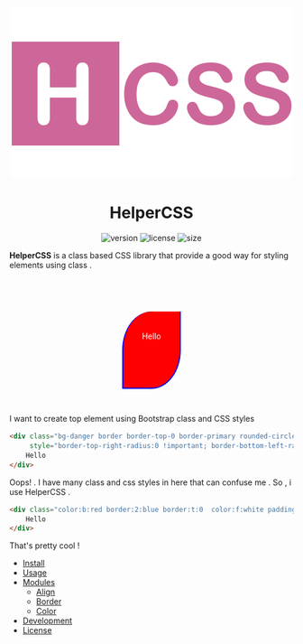 <h1 align="center">
  <img src="https://raw.githubusercontent.com/morteza-jamali/HelperCSS/master/logo.png" alt="HelperCSS">
</h1>
<h1 align="center">
  HelperCSS
</h1>

<p align="center">
<img src="https://img.shields.io/badge/version-1.0.0-orange" alt="version">
<img src="https://img.shields.io/badge/license-Apache--2.0-yellowgreen" alt="license">
<img src="https://img.shields.io/badge/size-120%20KB-lightgrey" alt="size">
</p>

**HelperCSS** is a class based CSS library that provide a good way for styling elements using class .

<div align="center" style="padding-top:60px;padding-bottom:30px">
<div style="width:100px;height:100px;background-color:red;border-top-left-radius:50%;border-bottom-right-radius:50%;border:2px solid blue;padding-top:35px;color:white;border-top:0">Hello</div>
</div>

I want to create top element using Bootstrap class and CSS styles
```html
<div class="bg-danger border border-top-0 border-primary rounded-circle text-white pt-3" 
	 style="border-top-right-radius:0 !important; border-bottom-left-radius:0 !important; border-width: 2px">
	Hello
</div>
```

Oops! . I have many class and css styles in here that can confuse me . So , i use HelperCSS .

```html
<div class="color:b:red border:2:blue border:t:0  color:f:white padding:t:3 border-radius:tl:br:200x" >
	Hello
</div>
```

That's pretty cool !


- [Install](#install)
- [Usage](#usage)
- [Modules](#modules)
  - [Align](#align_module)
  - [Border](#border_module)
  - [Color](#color_module)
- [Development](#development)
- [License](#license)